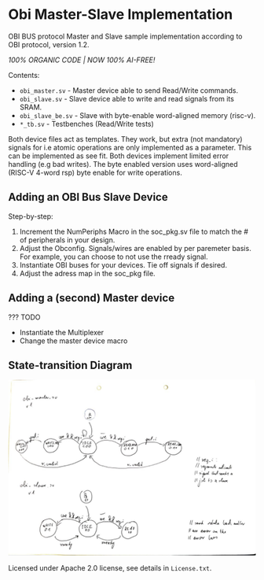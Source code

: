 # Obi Master-Slave Implementation
OBI BUS protocol Master and Slave sample implementation according to
OBI protocol, version 1.2.

*100% ORGANIC CODE | NOW 100% AI-FREE!*

Contents:
- `obi_master.sv` - Master device able to send Read/Write commands.
- `obi_slave.sv` - Slave device able to write and read signals from its SRAM.
- `obi_slave_be.sv` - Slave with byte-enable word-aligned memory (risc-v).
- `*_tb.sv` - Testbenches (Read/Write tests)

Both device files act as templates. They work, but extra (not mandatory) signals for i.e atomic
operations are only implemented as a parameter. This can be implemented as see fit.
Both devices implement limited error handling (e.g bad writes).
The byte enabled version uses word-aligned (RISC-V 4-word rsp) byte enable for write operations.

## Adding an OBI Bus Slave Device

Step-by-step:

1. Increment the NumPeriphs Macro in the soc_pkg.sv file to match the # of peripherals in your design.
2. Adjust the Obconfig. Signals/wires are enabled by per paremeter basis. For example, you can choose to
not use the rready signal. 
3. Instantiate OBI buses for your devices. Tie off signals if desired.
4. Adjust the adress map in the soc_pkg file. 


## Adding a (second) Master device
??? TODO
- Instantiate the Multiplexer
- Change the master device macro


## State-transition Diagram
![A state transition diagram poorly drawn by hand and digitized. Honestly, just use a screen reader for those files instead.](transition_graph.jpg)


Licensed under Apache 2.0 license, see details in `License.txt`.

